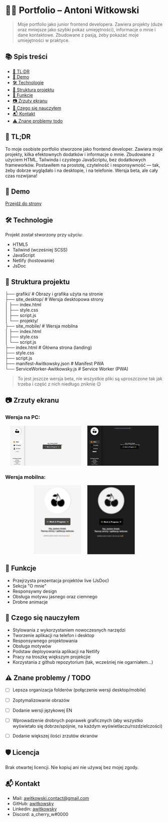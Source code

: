 # 🧑‍💻 Portfolio – Antoni Witkowski

> Moje portfolio jako junior frontend developera. Zawiera projekty (duże oraz mniejsze jako szybki pokaz umiejętności), informacje o mnie i dane kontaktowe. Zbudowane z pasją, żeby pokazać moje umiejętności w praktyce.

## 📚 Spis treści

- [🧠 TL;DR](#-tldr)
- [🔗 Demo](#-demo)
- [🛠️ Technologie](#️-technologie)
- [🧭 Struktura projektu](#-struktura-projektu)
- [📌 Funkcje](#-funkcje)
- [📷 Zrzuty ekranu](#-zrzuty-ekranu)
- [🧠 Czego się nauczyłem](#-czego-się-nauczyłem)
- [📬 Kontakt](#-kontakt)
- [⚠️ Znane problemy  todo](#️-znane-problemy--todo)


## 🧠 TL;DR

To moje osobiste portfolio stworzone jako frontend developer. Zawiera moje projekty, kilka efektownych dodatków i informacje o mnie. Zbudowane z użyciem HTML, Tailwinda i czystego JavaScriptu, bez dodatkowych frameworków. 
Postawiłem na prostotę, czytelność i responsywność — tak, żeby dobrze wyglądało i na desktopie, i na telefonie. Wersja beta, ale cały czas rozwijana!


## 🔗 Demo

[Przejdź do strony](https://awitkowsky.netlify.app/)


## 🛠️ Technologie

Projekt został stworzony przy użyciu:

- HTML5
- Tailwind (wcześniej SCSS)
- JavaScript
- Netlify (hostowanie)
- JsDoc


## 🧭 Struktura projektu

├── grafiki/ # Obrazy i grafika użyta na stronie  
├── site_desktop/ # Wersja desktopowa strony  
│ ├── index.html  
│ ├── style.css  
│ ├── script.js  
│ └── projekty/   
├── site_mobile/ # Wersja mobilna  
│ ├── index.html  
│ ├── style.css  
│ └── script.js  
├── index.html # Główna strona (landing)  
├── style.css  
├── script.js  
├── manifest-Awitkowsky.json # Manifest PWA  
└── ServiceWorker-Awitkowsky.js # Service Worker (PWA) 

> To jest jeszcze wersja beta, nie wszystkie pliki są uproszczone tak jak trzeba i część z nich niedługo zniknie 😉
  
  
## 📷 Zrzuty ekranu

### Wersja na PC:
<div align="center">
  <img src="https://github.com/awitkowsky/site/blob/main/grafiki/ss01_light.png" width="45%" />
  &nbsp;&nbsp;&nbsp;
  <img src="https://github.com/awitkowsky/site/blob/main/grafiki/ss01_dark.png" width="45%" />
</div>

### Wersja mobilna:
<div align="center">
  <img src="https://github.com/awitkowsky/site/blob/main/grafiki/ss02_light.png" width="30%" />
  &nbsp;&nbsp;&nbsp;
  <img src="https://github.com/awitkowsky/site/blob/main/grafiki/ss02_dark.png" width="30%" />
</div>


## 📌 Funkcje

- Przejrzysta prezentacja projektów live (JsDoc)
- Sekcja "O mnie"
- Responsywny design
- Obsługa motywu jasnego oraz ciemnego
- Drobne animacje


## 🧠 Czego się nauczyłem

- Stylowania z wykorzystaniem nowoczesnych narzędzi
- Tworzenie aplikacji na telefon i desktop
- Responsywnego projektowania
- Obsługa motywów
- Podstaw deployowania aplikacji na Netlify
- Pracy na troszkę większym projekcjie
- Korzystania z github repozytorium (tak, wcześniej nie ogarniałem...)


## ⚠️ Znane problemy / TODO

- [ ] Lepsza organizacja folderów (połączenie wersji desktop/mobile)
- [ ] Zoptymalizowanie obrazów
- [ ] Dodanie wersji językowej EN
- [ ] Wprowadzenie drobnych poprawek graficznych (aby wszystko wyświetało się dobrze/spójnie, na każdym wyświetlaczu/rozdzielczości)
- [ ] Dodanie większej ilości zrzutów ekranów


## 🛡️ Licencja

Brak otwartej licencji. Nie kopiuj ani nie używaj bez mojej zgody.



## 📬 Kontakt

- Mail: awitkowski.contact@gmail.com
- GitHub: [awitkowsky](https://github.com/awitkowsky)
- Linkedin: [awitkowsky](https://www.linkedin.com/in/antoniwitkowski/)
- Discord: a_cherry_w#0000

